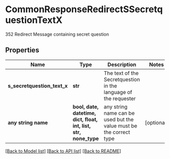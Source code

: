 # CommonResponseRedirectSSecretquestionTextX

352 Redirect Message containing secret question

## Properties
Name | Type | Description | Notes
------------ | ------------- | ------------- | -------------
**s_secretquestion_text_x** | **str** | The text of the Secretquestion in the language of the requester | 
**any string name** | **bool, date, datetime, dict, float, int, list, str, none_type** | any string name can be used but the value must be the correct type | [optional]

[[Back to Model list]](../README.md#documentation-for-models) [[Back to API list]](../README.md#documentation-for-api-endpoints) [[Back to README]](../README.md)


